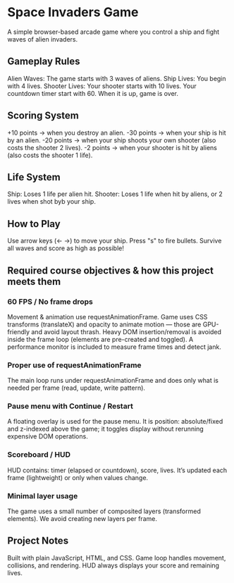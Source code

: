 # Space Invaders Game
A simple browser-based arcade game where you control a ship and fight waves of alien invaders.
## Gameplay Rules
Alien Waves: The game starts with 3 waves of aliens.
Ship Lives: You begin with 4 lives.
Shooter Lives: Your shooter starts with 10 lives.
Your countdown timer start with 60. When it is up, game is over.
## Scoring System
+10 points → when you destroy an alien.
-30 points → when your ship is hit by an alien.
-20 points → when your ship shoots your own shooter (also costs the shooter 2 lives).
-2 points → when your shooter is hit by aliens (also costs the shooter 1 life).
## Life System
Ship: Loses 1 life per alien hit.
Shooter: Loses 1 life when hit by aliens, or 2 lives when shot byb your ship.
## How to Play
Use arrow keys (← →) to move your ship.
Press "s" to fire bullets.
Survive all waves and score as high as possible!
## Required course objectives & how this project meets them
### 60 FPS / No frame drops
Movement & animation use requestAnimationFrame.
Game uses CSS transforms (translateX) and opacity to animate motion — those are GPU-friendly and avoid layout thrash.
Heavy DOM insertion/removal is avoided inside the frame loop (elements are pre-created and toggled).
A performance monitor is included to measure frame times and detect jank.
### Proper use of requestAnimationFrame
The main loop runs under requestAnimationFrame and does only what is needed per frame (read, update, write pattern).
### Pause menu with Continue / Restart
A floating overlay is used for the pause menu. It is position: absolute/fixed and z-indexed above the game; it toggles display without rerunning expensive DOM operations.
### Scoreboard / HUD
HUD contains: timer (elapsed or countdown), score, lives. It’s updated each frame (lightweight) or only when values change.
### Minimal layer usage
The game uses a small number of composited layers (transformed elements). We avoid creating new layers per frame.
## Project Notes
Built with plain JavaScript, HTML, and CSS.
Game loop handles movement, collisions, and rendering.
HUD always displays your score and remaining lives.